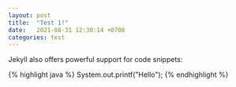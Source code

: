 ```yaml
---
layout: post
title:  "Test 1!"
date:   2021-08-31 12:30:14 +0700
categories: test
---
```


Jekyll also offers powerful support for code snippets:

{% highlight java %}
System.out.printf("Hello");
{% endhighlight %}
